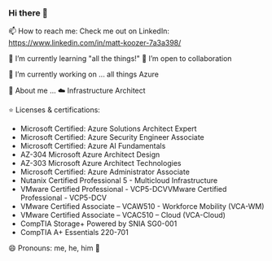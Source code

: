 ### Hi there 👋
📫 How to reach me: Check me out on LinkedIn: https://www.linkedin.com/in/matt-koozer-7a3a398/

🌱 I’m currently learning "all the things!"
👯 I’m open to collaboration

🔭 I’m currently working on ... all things Azure

💬 About me ... :cloud: Infrastructure Architect 
 
:star: Licenses & certifications: 
* Microsoft Certified: Azure Solutions Architect Expert
* Microsoft Certified: Azure Security Engineer Associate
* Microsoft Certified: Azure AI Fundamentals
* AZ-304 Microsoft Azure Architect Design
* AZ-303 Microsoft Azure Architect Technologies
* Microsoft Certified: Azure Administrator Associate 
* Nutanix Certified Professional 5 - Multicloud Infrastructure
* VMware Certified Professional - VCP5-DCVVMware Certified Professional - VCP5-DCV
* VMware Certified Associate – VCAW510 - Workforce Mobility (VCA-WM)
* VMware Certified Associate – VCAC510 – Cloud (VCA-Cloud)
* CompTIA Storage+ Powered by SNIA SG0-001
* CompTIA A+ Essentials 220-701

😄 Pronouns: me, he, him :muscle:

<!--
**mrkoozer/mrkoozer** is a ✨ _special_ ✨ repository because its `README.md` (this file) appears on your GitHub profile.

Here are some ideas to get you started:

- 🔭 I’m currently working on ...
- 🌱 I’m currently learning ...
- 👯 I’m looking to collaborate on ...
- 🤔 I’m looking for help with ...
- 💬 Ask me about ...
- 📫 How to reach me: ...
- 😄 Pronouns: ...
- ⚡ Fun fact: ...
- emoji cheatsheet: https://www.webfx.com/tools/emoji-cheat-sheet/
-->
